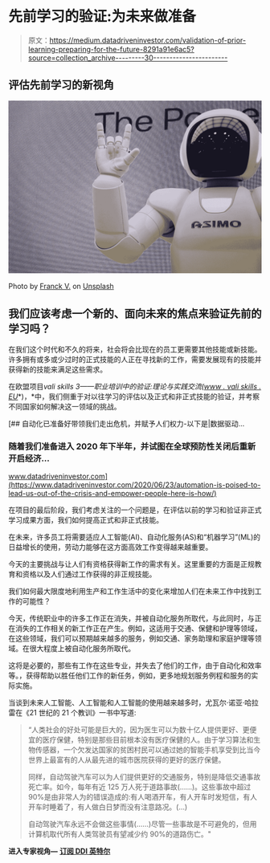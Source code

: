 # 先前学习的验证:为未来做准备

> 原文：<https://medium.datadriveninvestor.com/validation-of-prior-learning-preparing-for-the-future-8291a91e6ac5?source=collection_archive---------30----------------------->

## 评估先前学习的新视角

![](img/bf11c7a71e42aa411085ac6ef411e0bc.png)

Photo by [Franck V.](https://unsplash.com/@franckinjapan?utm_source=medium&utm_medium=referral) on [Unsplash](https://unsplash.com?utm_source=medium&utm_medium=referral)

## 我们应该考虑一个新的、面向未来的焦点来验证先前的学习吗？

在我们这个时代和不久的将来，社会将会比现在的员工更需要其他技能或新技能。许多拥有或多或少过时的正式技能的人正在寻找新的工作，需要发展现有的技能并获得新的技能来满足这些需求。

在欧盟项目*vali skills 3——职业培训中的验证:理论与实践交流(*[*www . vali skills . EU*](https://www.valiskills.eu/projekt/)*)，*中，我们侧重于对以往学习的评估以及正式和非正式技能的验证，并考察不同国家如何解决这一领域的挑战。

[](https://www.datadriveninvestor.com/2020/06/23/automation-is-poised-to-lead-us-out-of-the-crisis-and-empower-people-here-is-how/) [## 自动化已准备好带领我们走出危机，并赋予人们权力-以下是|数据驱动…

### 随着我们准备进入 2020 年下半年，并试图在全球预防性关闭后重新开启经济…

www.datadriveninvestor.com](https://www.datadriveninvestor.com/2020/06/23/automation-is-poised-to-lead-us-out-of-the-crisis-and-empower-people-here-is-how/) 

在项目的最后阶段，我们考虑关注的一个问题是，在评估以前的学习和验证非正式学习成果方面，我们如何提高正式和非正式技能。

在未来，许多员工将需要适应人工智能(AI)、自动化服务(AS)和“机器学习”(ML)的日益增长的使用，劳动力能够在这方面高效工作变得越来越重要。

今天的主要挑战与让人们有资格获得新工作的需求有关。这里重要的方面是正规教育和资格以及人们通过工作获得的非正规技能。

我们如何最大限度地利用生产和工作生活中的变化来增加人们在未来工作中找到工作的可能性？

今天，传统职业中的许多工作正在消失，并被自动化服务所取代，与此同时，与正在消失的工作相关的新工作正在产生。例如，这适用于交通、保健和护理等领域，在这些领域，我们可以预期越来越多的服务，例如交通、家务助理和家庭护理等领域。在很大程度上被自动化服务所取代。

这将是必要的，那些有工作在这些专业，并失去了他们的工作，由于自动化和效率等。，获得帮助以胜任他们工作的新任务，例如，更多地规划服务例程和服务的实际实施。

当谈到未来人工智能、人工智能和人工智能的使用越来越多时，尤瓦尔·诺亚·哈拉雷在《21 世纪的 21 个教训》一书中写道:

> “人类社会的好处可能是巨大的，因为医生可以为数十亿人提供更好、更便宜的医疗保健，特别是那些目前根本没有医疗保健的人。由于学习算法和生物传感器，一个欠发达国家的贫困村民可以通过她的智能手机享受到比当今世界上最富有的人从最先进的城市医院获得的更好的医疗保健。
> 
> 同样，自动驾驶汽车可以为人们提供更好的交通服务，特别是降低交通事故死亡率。如今，每年有近 125 万人死于道路事故(……)。这些事故中超过 90%是由非常人为的错误造成的:有人喝酒开车，有人开车时发短信，有人开车时睡着了，有人做白日梦而没有注意路况。(…)
> 
> 自动驾驶汽车永远不会做这些事情(……)尽管一些事故是不可避免的，但用计算机取代所有人类驾驶员有望减少约 90%的道路伤亡。"

**进入专家视角—** [**订阅 DDI 英特尔**](https://datadriveninvestor.com/ddi-intel)